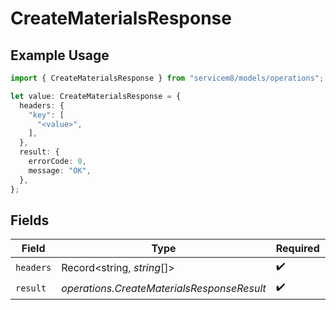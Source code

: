 # CreateMaterialsResponse

## Example Usage

```typescript
import { CreateMaterialsResponse } from "servicem8/models/operations";

let value: CreateMaterialsResponse = {
  headers: {
    "key": [
      "<value>",
    ],
  },
  result: {
    errorCode: 0,
    message: "OK",
  },
};
```

## Fields

| Field                                      | Type                                       | Required                                   | Description                                |
| ------------------------------------------ | ------------------------------------------ | ------------------------------------------ | ------------------------------------------ |
| `headers`                                  | Record<string, *string*[]>                 | :heavy_check_mark:                         | N/A                                        |
| `result`                                   | *operations.CreateMaterialsResponseResult* | :heavy_check_mark:                         | N/A                                        |